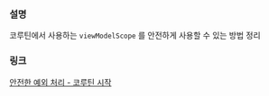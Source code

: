 ### 설명
코루틴에서 사용하는 `viewModelScope` 를 안전하게 사용할 수 있는 방법 정리

### 링크
[안전한 예외 처리 - 코루틴 시작](https://www.notion.so/beokbeok/38b2ed18c04e4ead831ada6ed6e08bfe)
